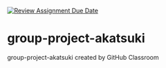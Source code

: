 [![Review Assignment Due Date](https://classroom.github.com/assets/deadline-readme-button-8d59dc4de5201274e310e4c54b9627a8934c3b88527886e3b421487c677d23eb.svg)](https://classroom.github.com/a/EWDG00Cq)
# group-project-akatsuki
group-project-akatsuki created by GitHub Classroom
